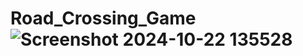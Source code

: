 # Road_Crossing_Game![Screenshot 2024-10-22 135528](https://github.com/user-attachments/assets/b5805993-c17d-4c03-adc5-bbda178f8cbe)
